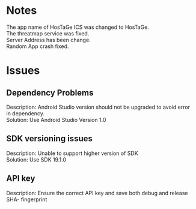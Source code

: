 # Notes
The app name of HosTaGe ICS was changed to HosTaGe.  
The threatmap service was fixed.  
Server Address has been change.  
Random App crash fixed.

# Issues

## Dependency Problems
Description: Android Studio version should not be upgraded to avoid error in dependency.  
Solution: Use Android Studio Version 1.0

## SDK versioning issues
Description: Unable to support higher version of SDK  
Solution: Use SDK 19.1.0

## API key
Description: Ensure the correct API key and save both debug and release SHA- fingerprint

